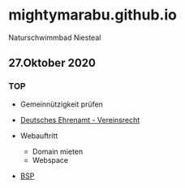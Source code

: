 # mightymarabu.github.io
Naturschwimmbad Niesteal

## 27.Oktober 2020
### TOP
* Gemeinnützigkeit prüfen
 * [Deutsches Ehrenamt - Vereinsrecht](https://deutsches-ehrenamt.de/vereinsrecht/gemeinnuetzigkeit-verein/)
* Webauftritt
  * Domain mieten
  * Webspace

* [BSP](index.html)

